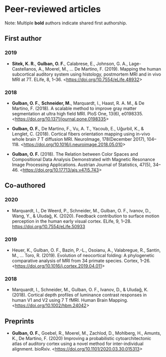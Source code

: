 # Peer-reviewed articles
Note: Multiple **bold** authors indicate shared first authorship.
## First author
### 2019
- **Sitek, K. R.**, **Gulban, O. F.**, Calabrese, E., Johnson, G. A., Lage-Castellanos, A., Moerel, M., … De Martino, F. (2019). Mapping the human subcortical auditory system using histology, postmortem MRI and in vivo MRI at 7T. ELife, 8, 1–36. <<https://doi.org/10.7554/eLife.48932>> 

### 2018
- **Gulban, O. F.**, **Schneider, M.**, Marquardt, I., Haast, R. A. M., & De Martino, F. (2018). A scalable method to improve gray matter segmentation at ultra high field MRI. PloS One, 13(6), e0198335. <<https://doi.org/10.1371/journal.pone.0198335>>

- **Gulban, O. F.**, De Martino, F., Vu, A. T., Yacoub, E., Uğurbil, K., & Lenglet, C. (2018). Cortical fibers orientation mapping using in-vivo whole brain 7 T diffusion MRI. NeuroImage, 178(December 2017), 104–118. <<https://doi.org/10.1016/j.neuroimage.2018.05.010>>

- **Gulban, O. F.** (2018). The Relation between Color Spaces and Compositional Data Analysis Demonstrated with Magnetic Resonance Image Processing Applications. Austrian Journal of Statistics, 47(5), 34–46. <<https://doi.org/10.17713/ajs.v47i5.743>>

## Co-authored
### 2020
- Marquardt, I., De Weerd, P., Schneider, M., Gulban, O. F., Ivanov, D., Wang, Y., & Uludağ, K. (2020). Feedback contribution to surface motion perception in the human early visual cortex. ELife, 9, 1–28. https://doi.org/10.7554/eLife.50933

### 2019
- Heuer, K., Gulban, O. F., Bazin, P.-L., Osoianu, A., Valabregue, R., Santin, M., … Toro, R. (2019). Evolution of neocortical folding: A phylogenetic comparative analysis of MRI from 34 primate species. Cortex, 1–26. <<https://doi.org/10.1016/j.cortex.2019.04.011>>

### 2018
- Marquardt, I., Schneider, M., Gulban, O. F., Ivanov, D., & Uludağ, K. (2018). Cortical depth profiles of luminance contrast responses in human V1 and V2 using 7 T fMRI. Human Brain Mapping. <<https://doi.org/10.1002/hbm.24042>>

## Preprints
- **Gulban, O. F.**, Goebel, R., Moerel, M., Zachlod, D., Mohlberg, H., Amunts, K., De Martino, F. (2020) Improving a probabilistic cytoarchitectonic atlas of auditory cortex using a novel method for inter-individual alignment. bioRxiv. <<https://doi.org/10.1101/2020.03.30.015313>>

